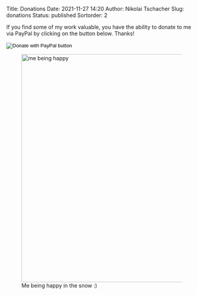 Title: Donations
Date: 2021-11-27 14:20
Author: Nikolai Tschacher
Slug: donations
Status: published
Sortorder: 2

If you find some of my work valuable, you have the ability to donate to me via PayPal by clicking on the button below. Thanks!

<form action="https://www.paypal.com/donate" method="post" target="_top">
<input type="hidden" name="hosted_button_id" value="WX9KQ858HXDW2" />
<input type="image" src="https://www.paypalobjects.com/en_US/i/btn/btn_donate_LG.gif" border="0" name="submit" title="PayPal - The safer, easier way to pay online!" alt="Donate with PayPal button" />
<img alt="" border="0" src="https://www.paypal.com/en_DE/i/scr/pixel.gif" width="1" height="1" />
</form>


<figure>
    <img src="/theme/img/me-on-chasseral.webp" alt="me being happy" style="width:600px" />
    <figcaption>Me being happy in the snow :)</figcaption>
</figure>